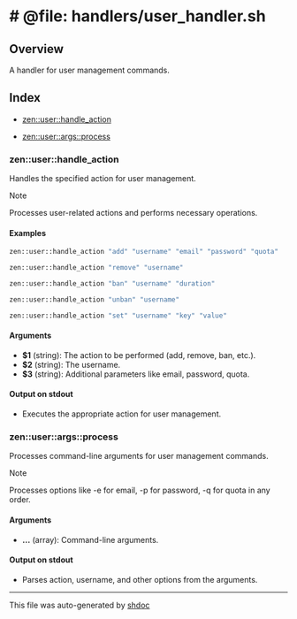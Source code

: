 # # @file: handlers/user_handler.sh

## Overview

A handler for user management commands.

## Index

* [zen::user::handle_action](#zenuserhandleaction)

* [zen::user::args::process](#zenuserargsprocess)


### zen::user::handle_action

Handles the specified action for user management.

> [!NOTE]
> Processes user-related actions and performs necessary operations.

#### Examples

```bash
zen::user::handle_action "add" "username" "email" "password" "quota"
```

```bash
zen::user::handle_action "remove" "username"
```

```bash
zen::user::handle_action "ban" "username" "duration"
```

```bash
zen::user::handle_action "unban" "username"
```

```bash
zen::user::handle_action "set" "username" "key" "value"
```

#### Arguments

* **$1** (string): The action to be performed (add, remove, ban, etc.).
* **$2** (string): The username.
* **$3** (string): Additional parameters like email, password, quota.

#### Output on stdout

* Executes the appropriate action for user management.

### zen::user::args::process

Processes command-line arguments for user management commands.

> [!NOTE]
> Processes options like -e for email, -p for password, -q for quota in any order.

#### Arguments

* **...** (array): Command-line arguments.

#### Output on stdout

* Parses action, username, and other options from the arguments.

---
This file was auto-generated by [shdoc](https://github.com/MediaEase/shdoc)

